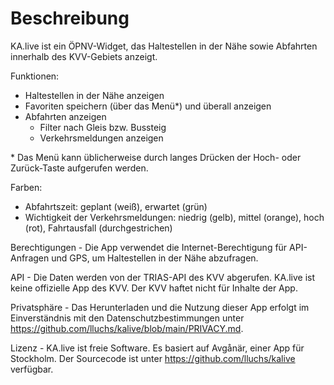 # Beschreibung

KA.live ist ein ÖPNV-Widget, das Haltestellen in der Nähe sowie Abfahrten innerhalb des KVV-Gebiets anzeigt.

Funktionen:

- Haltestellen in der Nähe anzeigen
- Favoriten speichern (über das Menü*) und überall anzeigen
- Abfahrten anzeigen
  - Filter nach Gleis bzw. Bussteig
  - Verkehrsmeldungen anzeigen

\* Das Menü kann üblicherweise durch langes Drücken der Hoch- oder Zurück-Taste aufgerufen werden.

Farben:

- Abfahrtszeit: geplant (weiß), erwartet (grün)
- Wichtigkeit der Verkehrsmeldungen: niedrig (gelb), mittel (orange), hoch (rot), Fahrtausfall (durchgestrichen)

Berechtigungen - Die App verwendet die Internet-Berechtigung für API-Anfragen und GPS, um Haltestellen in der Nähe abzufragen.

API - Die Daten werden von der TRIAS-API des KVV abgerufen. KA.live ist keine offizielle App des KVV. Der KVV haftet nicht für Inhalte der App.

Privatsphäre - Das Herunterladen und die Nutzung dieser App erfolgt im Einverständnis mit den Datenschutzbestimmungen unter <https://github.com/lluchs/kalive/blob/main/PRIVACY.md>.

Lizenz - KA.live ist freie Software. Es basiert auf Avgånär, einer App für Stockholm. Der Sourcecode ist unter <https://github.com/lluchs/kalive> verfügbar.
